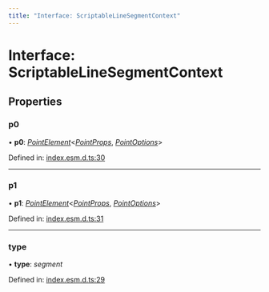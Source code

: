 ```yaml
---
title: "Interface: ScriptableLineSegmentContext"
---
```


# Interface: ScriptableLineSegmentContext

## Properties

### p0

• **p0**: [*PointElement*](../README.md#pointelement)<[*PointProps*](pointprops.md), [*PointOptions*](pointoptions.md)\>

Defined in: [index.esm.d.ts:30](https://github.com/chartjs/Chart.js/blob/b319f2cf/types/index.esm.d.ts#L30)

___

### p1

• **p1**: [*PointElement*](../README.md#pointelement)<[*PointProps*](pointprops.md), [*PointOptions*](pointoptions.md)\>

Defined in: [index.esm.d.ts:31](https://github.com/chartjs/Chart.js/blob/b319f2cf/types/index.esm.d.ts#L31)

___

### type

• **type**: *segment*

Defined in: [index.esm.d.ts:29](https://github.com/chartjs/Chart.js/blob/b319f2cf/types/index.esm.d.ts#L29)
